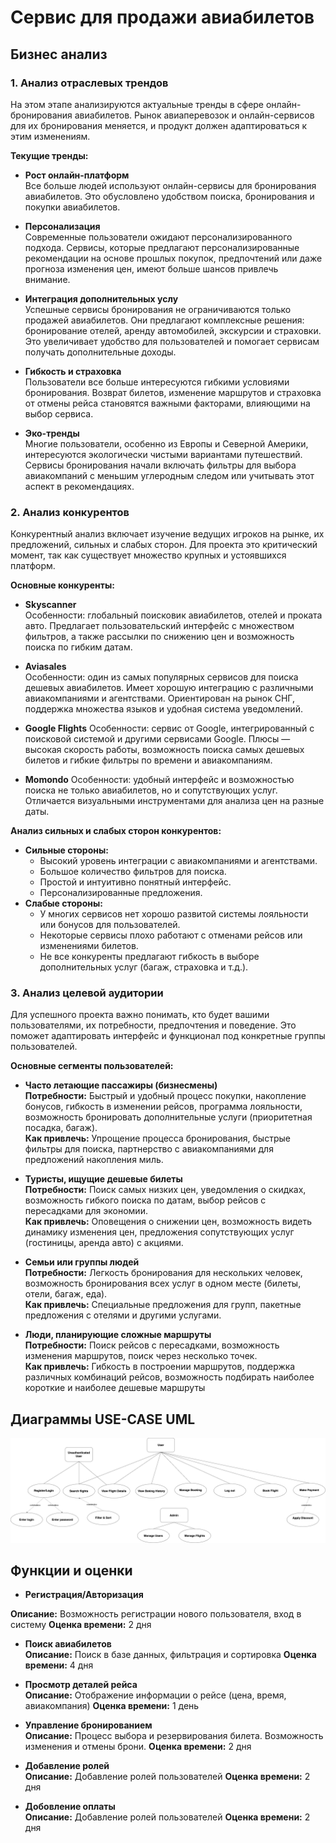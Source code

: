 # Сервис для продажи авиабилетов

## Бизнес анализ

### 1. Анализ отраслевых трендов

На этом этапе анализируются актуальные тренды в сфере онлайн-бронирования авиабилетов. Рынок авиаперевозок и онлайн-сервисов для их бронирования меняется, и продукт должен адаптироваться к этим изменениям.

**Текущие тренды:**
* **Рост онлайн-платформ**</br>
  Все больше людей используют онлайн-сервисы для бронирования авиабилетов. Это обусловлено удобством поиска, бронирования и покупки авиабилетов.

* **Персонализация**</br>
  Современные пользователи ожидают персонализированного подхода. Сервисы, которые предлагают персонализированные рекомендации на основе прошлых покупок, предпочтений или даже прогноза изменения цен, имеют больше шансов привлечь внимание.

* **Интеграция дополнительных услу**</br>
  Успешные сервисы бронирования не ограничиваются только продажей авиабилетов. Они предлагают комплексные решения: бронирование отелей, аренду автомобилей, экскурсии и страховки. Это увеличивает удобство для пользователей и помогает сервисам получать дополнительные доходы.

* **Гибкость и страховка**</br>
  Пользователи все больше интересуются гибкими условиями бронирования. Возврат билетов, изменение маршрутов и страховка от отмены рейса становятся важными факторами, влияющими на выбор сервиса.

* **Эко-тренды**</br>
  Многие пользователи, особенно из Европы и Северной Америки, интересуются экологически чистыми вариантами путешествий. Сервисы бронирования начали включать фильтры для выбора авиакомпаний с меньшим углеродным следом или учитывать этот аспект в рекомендациях.

### 2. Анализ конкурентов

Конкурентный анализ включает изучение ведущих игроков на рынке, их предложений, сильных и слабых сторон. Для проекта это критический момент, так как существует множество крупных и устоявшихся платформ.

**Основные конкуренты:**
* **Skyscanner**</br>
  Особенности: глобальный поисковик авиабилетов, отелей и проката авто. Предлагает пользовательский интерфейс с множеством фильтров, а также рассылки по снижению цен и возможность поиска по гибким датам.

* **Aviasales**</br>
  Особенности: один из самых популярных сервисов для поиска дешевых авиабилетов. Имеет хорошую интеграцию с различными авиакомпаниями и агентствами. Ориентирован на рынок СНГ, поддержка множества языков и удобная система уведомлений.

* **Google Flights**
  Особенности: сервис от Google, интегрированный с поисковой системой и другими сервисами Google. Плюсы — высокая скорость работы, возможность поиска самых дешевых билетов и гибкие фильтры по времени и авиакомпаниям.

* **Momondo**
  Особенности: удобный интерфейс и возможностью поиска не только авиабилетов, но и сопутствующих услуг. Отличается визуальными инструментами для анализа цен на разные даты.

**Анализ сильных и слабых сторон конкурентов:**
  * **Сильные стороны:**
    * Высокий уровень интеграции с авиакомпаниями и агентствами.
    * Большое количество фильтров для поиска.
    * Простой и интуитивно понятный интерфейс.
    * Персонализированные предложения.
  * **Слабые стороны:**
    * У многих сервисов нет хорошо развитой системы лояльности или бонусов для пользователей.
    * Некоторые сервисы плохо работают с отменами рейсов или изменениями билетов.
    * Не все конкуренты предлагают гибкость в выборе дополнительных услуг (багаж, страховка и т.д.).

### 3. Анализ целевой аудитории

Для успешного проекта важно понимать, кто будет вашими пользователями, их потребности, предпочтения и поведение. Это поможет адаптировать интерфейс и функционал под конкретные группы пользователей.

**Основные сегменты пользователей:**

  * **Часто летающие пассажиры (бизнесмены)**</br>
  **Потребности:** Быстрый и удобный процесс покупки, накопление бонусов, гибкость в изменении рейсов, программа лояльности, возможность бронировать дополнительные услуги (приоритетная посадка, багаж).</br>
  **Как привлечь:** Упрощение процесса бронирования, быстрые фильтры для поиска, партнерство с авиакомпаниями для предложений накопления миль.
  
  * **Туристы, ищущие дешевые билеты**</br>
  **Потребности:** Поиск самых низких цен, уведомления о скидках, возможность гибкого поиска по датам, выбор рейсов с пересадками для экономии.</br>
  **Как привлечь:** Оповещения о снижении цен, возможность видеть динамику изменения цен, предложения сопутствующих услуг (гостиницы, аренда авто) с акциями.

  * **Семьи или группы людей**</br>
  **Потребности:** Легкость бронирования для нескольких человек, возможность бронирования всех услуг в одном месте (билеты, отели, багаж, еда).</br>
  **Как привлечь:** Специальные предложения для групп, пакетные предложения с отелями и другими услугами.

  * **Люди, планирующие сложные маршруты**</br>
  **Потребности:** Поиск рейсов с пересадками, возможность изменения маршрутов, поиск через несколько точек.</br>
  **Как привлечь:** Гибкость в построении маршрутов, поддержка различных комбинаций рейсов, возможность подбирать наиболее короткие и наиболее дешевые маршруты 

## Диаграммы USE-CASE UML

![plot](./UML/use-case.png)


## Функции и оценки
* **Регистрация/Авторизация**</br>

**Описание:** Возможность регистрации нового пользователя, вход в систему
**Оценка времени:** 2 дня

* **Поиск авиабилетов**</br>
**Описание:** Поиск в базе данных, фильтрация и сортировка
**Оценка времени:** 4 дня

* **Просмотр деталей рейса**</br>
**Описание:** Отображение информации о рейсе (цена, время, авиакомпания)
**Оценка времени:** 1 день

* **Управление бронированием**</br>
**Описание:** Процесс выбора и резервирования билета. Возможность изменения и отмены брони.
**Оценка времени:** 2 дня

* **Добавление ролей**</br>
**Описание:** Добавление ролей пользователей
**Оценка времени:** 2 дня

* **Добовление оплаты**</br>
**Описание:** Добавление ролей пользователей
**Оценка времени:** 2 дня